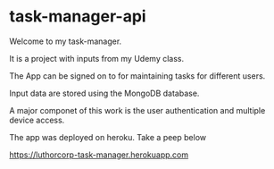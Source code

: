 # task-manager-api

Welcome to my task-manager.

It is a project with inputs from my Udemy class.

The App can be signed on to for maintaining tasks for different users.

Input data are stored using the MongoDB database.

A major componet of this work is the user authentication and multiple device access.

The app was deployed on heroku. Take a peep below

https://luthorcorp-task-manager.herokuapp.com


